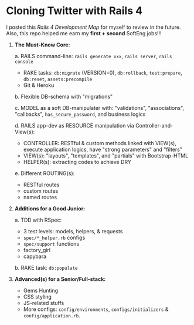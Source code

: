 Cloning Twitter with Rails 4
==

I posted this _Rails 4 Development Map_ for myself to review in the future. Also, this repo helped me earn my **first + second** SoftEng jobs!!!

1. **The Must-Know Core:**
	
	a. RAILS command-line: `rails generate xxx`, `rails server`, `rails console`
   	* RAKE tasks: `db:migrate` (VERSION=0), `db:rollback`, `test:prepare`, `db:reset`, `assets:precompile`
   	* Git & Heroku

	b. Flexible DB-schema with "migrations"

	c. MODEL as a soft DB-manipulater with: "validations", "associations", "callbacks", `has_secure_password`, and business logics
	
	d. RAILS app-dev as RESOURCE manipulation via Controller-and-View(s):
	* CONTROLLER: RESTful & custom methods linked with VIEW(s), execute application logics, have "strong parameters" and "filters"
	* VIEW(s): "layouts", "templates", and "partials" with Bootstrap-HTML
	* HELPER(s): extracting codes to achieve DRY
	
	e. Different ROUTING(s):
	* RESTful routes
	* custom routes
	* named routes

2. **Additions for a Good Junior:**

	a. TDD with RSpec:
	* 3 test levels: models, helpers, & requests
	* `spec/*_helper.rb` configs
    * `spec/support` functions
	* factory_girl
	* capybara
	
	b. RAKE task: `db:populate`
    
3. **Advanced(s) for a Senior/Full-stack:**
	* Gems Hunting
	* CSS styling
	* JS-related stuffs
	* More configs: `config/environments`, `configs/initializers` & `config/application.rb`.